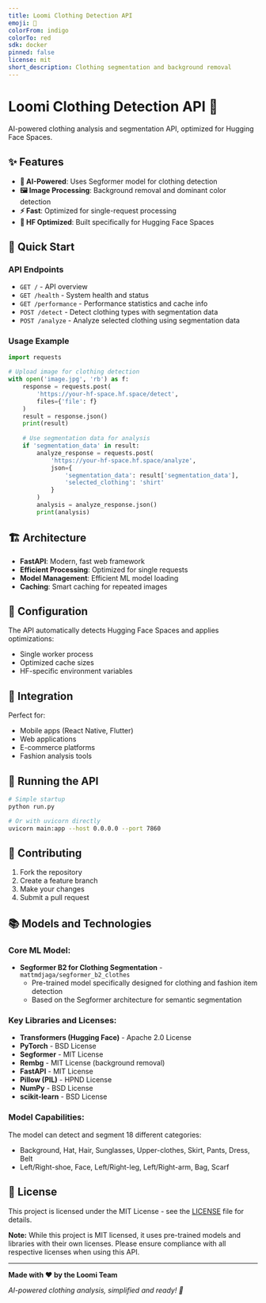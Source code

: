 ```yaml
---
title: Loomi Clothing Detection API
emoji: 🏢
colorFrom: indigo
colorTo: red
sdk: docker
pinned: false
license: mit
short_description: Clothing segmentation and background removal
---
```


# Loomi Clothing Detection API 🚀

AI-powered clothing analysis and segmentation API, optimized for Hugging Face Spaces.

## ✨ Features

- **🧠 AI-Powered**: Uses Segformer model for clothing detection
- **🖼️ Image Processing**: Background removal and dominant color detection
- **⚡ Fast**: Optimized for single-request processing
- **🔧 HF Optimized**: Built specifically for Hugging Face Spaces

## 🚀 Quick Start

### API Endpoints

- `GET /` - API overview
- `GET /health` - System health and status
- `GET /performance` - Performance statistics and cache info
- `POST /detect` - Detect clothing types with segmentation data
- `POST /analyze` - Analyze selected clothing using segmentation data

### Usage Example

```python
import requests

# Upload image for clothing detection
with open('image.jpg', 'rb') as f:
    response = requests.post(
        'https://your-hf-space.hf.space/detect',
        files={'file': f}
    )
    result = response.json()
    print(result)
    
    # Use segmentation data for analysis
    if 'segmentation_data' in result:
        analyze_response = requests.post(
            'https://your-hf-space.hf.space/analyze',
            json={
                'segmentation_data': result['segmentation_data'],
                'selected_clothing': 'shirt'
            }
        )
        analysis = analyze_response.json()
        print(analysis)
```

## 🏗️ Architecture

- **FastAPI**: Modern, fast web framework
- **Efficient Processing**: Optimized for single requests
- **Model Management**: Efficient ML model loading
- **Caching**: Smart caching for repeated images

## 🔧 Configuration

The API automatically detects Hugging Face Spaces and applies optimizations:

- Single worker process
- Optimized cache sizes
- HF-specific environment variables

## 📱 Integration

Perfect for:
- Mobile apps (React Native, Flutter)
- Web applications
- E-commerce platforms
- Fashion analysis tools

## 🚀 Running the API

```bash
# Simple startup
python run.py

# Or with uvicorn directly
uvicorn main:app --host 0.0.0.0 --port 7860
```

## 🤝 Contributing

1. Fork the repository
2. Create a feature branch
3. Make your changes
4. Submit a pull request

## 📚 Models and Technologies

### **Core ML Model:**
- **Segformer B2 for Clothing Segmentation** - `mattmdjaga/segformer_b2_clothes`
  - Pre-trained model specifically designed for clothing and fashion item detection
  - Based on the Segformer architecture for semantic segmentation

### **Key Libraries and Licenses:**
- **Transformers (Hugging Face)** - Apache 2.0 License
- **PyTorch** - BSD License
- **Segformer** - MIT License  
- **Rembg** - MIT License (background removal)
- **FastAPI** - MIT License
- **Pillow (PIL)** - HPND License
- **NumPy** - BSD License
- **scikit-learn** - BSD License

### **Model Capabilities:**
The model can detect and segment 18 different categories:
- Background, Hat, Hair, Sunglasses, Upper-clothes, Skirt, Pants, Dress, Belt
- Left/Right-shoe, Face, Left/Right-leg, Left/Right-arm, Bag, Scarf

## 📄 License

This project is licensed under the MIT License - see the [LICENSE](LICENSE) file for details.

**Note:** While this project is MIT licensed, it uses pre-trained models and libraries with their own licenses. Please ensure compliance with all respective licenses when using this API.

---

**Made with ❤️ by the Loomi Team**

*AI-powered clothing analysis, simplified and ready! 🎯*
